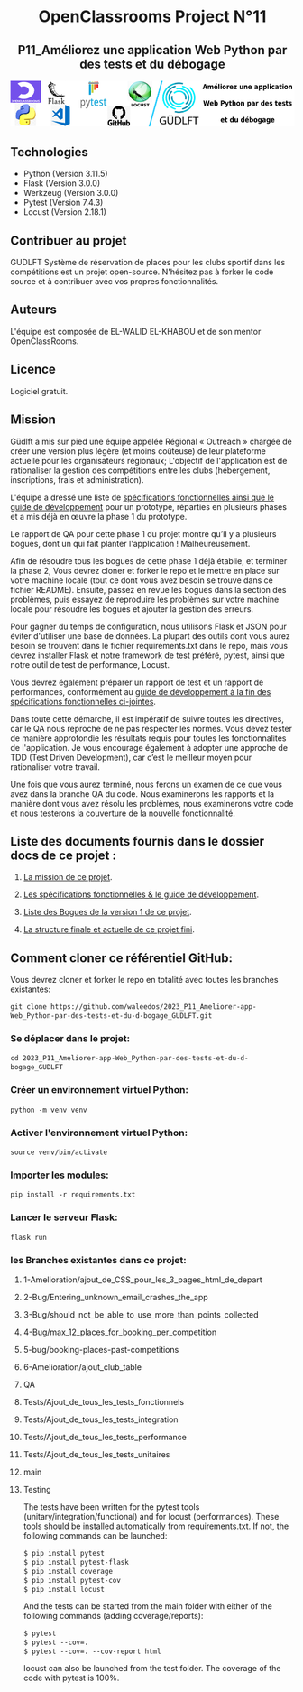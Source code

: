 <h1 align="center">OpenClassrooms Project N°11</h1>
<h2 align="center">P11_Améliorez une application Web Python par des tests et du débogage</h1>

![Logo LITReview](https://github.com/waleedos/2023_P11_Ameliorer-app-Web_Python-par-des-tests-et-du-d-bogage_GUDLFT/blob/QA/docs/Logos-Entete/logo-entete.png)


## Technologies
* Python (Version 3.11.5)
* Flask (Version 3.0.0)
* Werkzeug (Version 3.0.0)
* Pytest (Version 7.4.3)
* Locust (Version 2.18.1)


## Contribuer au projet
GUDLFT Système de réservation de places pour les clubs sportif dans les compétitions est un projet open-source. N'hésitez pas à forker le code source et à contribuer avec vos propres fonctionnalités.

## Auteurs
L'équipe est composée de EL-WALID EL-KHABOU et de son mentor OpenClassRooms.

## Licence
Logiciel gratuit.

## Mission

Güdlft a mis sur pied une équipe appelée Régional « Outreach » chargée de créer une version plus légère (et moins coûteuse) de leur plateforme actuelle pour les organisateurs régionaux; L'objectif de l'application est de rationaliser la gestion des compétitions entre les clubs (hébergement, inscriptions, frais et administration).

L'équipe a dressé une liste de [spécifications fonctionnelles ainsi que le guide de développement](https://github.com/waleedos/2023_P11_Ameliorer-app-Web_Python-par-des-tests-et-du-d-bogage_GUDLFT/blob/QA/docs/Mission/2-Sp%C3%A9cifications-fonctionnelles.pdf) pour un prototype, réparties en plusieurs phases et a mis déjà en œuvre la phase 1 du prototype.

Le rapport de QA pour cette phase 1 du projet montre qu’Il y a plusieurs bogues, dont un qui fait planter l'application ! Malheureusement.

Afin de résoudre tous les bogues de cette phase 1 déjà établie, et terminer la phase 2, Vous devrez cloner et forker le repo et le mettre en place sur votre machine locale (tout ce dont vous avez besoin se trouve dans ce fichier README). Ensuite, passez en revue les bogues dans la section des problèmes, puis essayez de reproduire les problèmes sur votre machine locale pour résoudre les bogues et ajouter la gestion des erreurs. 

Pour gagner du temps de configuration, nous utilisons Flask et JSON pour éviter d'utiliser une base de données. La plupart des outils dont vous aurez besoin se trouvent dans le fichier requirements.txt dans le repo, mais vous devrez installer Flask et notre framework de test préféré, pytest, ainsi que notre outil de test de performance, Locust.

Vous devrez également préparer un rapport de test et un rapport de performances, conformément au [guide de développement à la fin des spécifications fonctionnelles ci-jointes](https://github.com/waleedos/2023_P11_Ameliorer-app-Web_Python-par-des-tests-et-du-d-bogage_GUDLFT/blob/QA/docs/Mission/2-Sp%C3%A9cifications-fonctionnelles.pdf). 

Dans toute cette démarche, il est impératif de suivre toutes les directives, car le QA nous reproche de ne pas respecter les normes. Vous devez tester de manière approfondie les résultats requis pour toutes les fonctionnalités de l'application. Je vous encourage également à adopter une approche de TDD (Test Driven Development), car c’est le meilleur moyen pour rationaliser votre travail.

Une fois que vous aurez terminé, nous ferons un examen de ce que vous avez dans la branche QA du code. Nous examinerons les rapports et la manière dont vous avez résolu les problèmes, nous examinerons votre code et nous testerons la couverture de la nouvelle fonctionnalité.


## Liste des documents fournis dans le dossier docs de ce projet :

1. [La mission de ce projet](https://github.com/waleedos/2023_P11_Ameliorer-app-Web_Python-par-des-tests-et-du-d-bogage_GUDLFT/blob/QA/docs/Mission/1-Mission_de_ce_projet.pdf).

2. [Les spécifications fonctionnelles & le guide de développement](https://github.com/waleedos/2023_P11_Ameliorer-app-Web_Python-par-des-tests-et-du-d-bogage_GUDLFT/blob/QA/docs/Mission/2-Sp%C3%A9cifications-fonctionnelles.pdf).

3. [Liste des Bogues de la version 1 de ce projet](https://github.com/OpenClassrooms-Student-Center/Python_Testing/issues).

4. [La structure finale et actuelle de ce projet fini](https://github.com/waleedos/2023_P11_Ameliorer-app-Web_Python-par-des-tests-et-du-d-bogage_GUDLFT/blob/QA/docs/Mission/3-Structure_actuelle_de_ce_projet_fini.pdf).


## Comment cloner ce référentiel GitHub: 

Vous devrez cloner et forker le repo en totalité avec toutes les branches existantes:
``` 
git clone https://github.com/waleedos/2023_P11_Ameliorer-app-Web_Python-par-des-tests-et-du-d-bogage_GUDLFT.git
```

### Se déplacer dans le projet:
```
cd 2023_P11_Ameliorer-app-Web_Python-par-des-tests-et-du-d-bogage_GUDLFT
```

### Créer un environnement virtuel Python:
```
python -m venv venv
```

### Activer l'environnement virtuel Python:
```
source venv/bin/activate
```

### Importer les modules:
```
pip install -r requirements.txt
```

### Lancer le serveur Flask:
```
flask run
```

### les Branches existantes dans ce projet:

1.  1-Amelioration/ajout_de_CSS_pour_les_3_pages_html_de_depart
2.  2-Bug/Entering_unknown_email_crashes_the_app
3.  3-Bug/should_not_be_able_to_use_more_than_points_collected
4.  4-Bug/max_12_places_for_booking_per_competition
5.  5-bug/booking-places-past-competitions
6.  6-Amelioration/ajout_club_table
7.  QA
8.  Tests/Ajout_de_tous_les_tests_fonctionnels
9.  Tests/Ajout_de_tous_les_tests_integration
10. Tests/Ajout_de_tous_les_tests_performance
11. Tests/Ajout_de_tous_les_tests_unitaires
12. main


6. Testing
    
    The tests have been written for the pytest tools (unitary/integration/functional) and for locust (performances). These tools should be installed automatically from  requirements.txt. If not, the following commands can be launched:

    ```
    $ pip install pytest
    $ pip install pytest-flask
    $ pip install coverage
    $ pip install pytest-cov
    $ pip install locust
    ```

    And the tests can be started from the main folder with either of the following commands (adding coverage/reports):

    ```
    $ pytest
    $ pytest --cov=.
    $ pytest --cov=. --cov-report html
    ```

    locust can also be launched from the test folder.
    The coverage of the code with pytest is 100%.